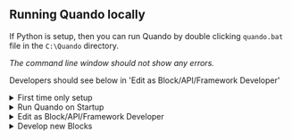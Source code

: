 
## Running Quando locally

If Python is setup, then you can run Quando by double clicking `quando.bat` file in the `C:\Quando` directory.

_The command line window should not show any errors._

Developers should see below in 'Edit as Block/API/Framework Developer'

<details><summary>First time only setup</summary>

You will likely see a Firewall warning.  You should select at least 'Private Networks', then allow access.

To check Quando is running, in Chrome, open [the dashboard](from the popup or http://127.0.0.1) on the **same PC** you installed Quando on.

You should see two QR Codes and links to the Editor and Client, and at the bottom of the page, 'New User'.  Enter a login/user id and password and select 'Add'.  **N.B. These are not secure.**  You should see a message at the bottom saying 'Added 'your user id'.

_If you don't see the option, check the command line from before._
</details>

<details><summary>
Run Quando on Startup
</summary>

**N.B. This is intended for deployed use - not for development**

1. Type Windows+R, then type in `gpedit.msc` and Enter
2. Choose Computer Configuration->Windows Settings->Scripts->Startup
3. Then 'Add' C:\quando\quando.bat
</details>

<details><summary>
Edit as Block/API/Framework Developer
</summary>

The instructions below assume that you are using Visual Studio Code, though specifics are generally avoided.

Run the editor, then:
1. Run Quando, in a terminal, with `python server.py`
2. In the popup window, choose `Dashboard` or `Inventor` for editing or `Client`
3. If Chrome does not open, then open a Chrome browser to http://127.0.0.1

Note: The client screen can be right clicked to allow you to select already deployed/created scripts - whichever one you open will be reopened next time you open 127.0.0.1/client.  This can also be done from the kiosk boot, so that a different interaction is loaded next time the PC reboots.

</details>

<details><summary>
Develop new Blocks
</summary>

An (in progress) guide to [Creating new Blocks](creating_new_blocks.md) is available.

The (in progress) [Manifesto](manifesto.md) is likely to be useful.

</details>